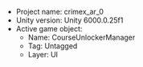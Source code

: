 <!-- UNITY CODE ASSIST INSTRUCTIONS START -->
- Project name: crimex_ar_0
- Unity version: Unity 6000.0.25f1
- Active game object:
  - Name: CourseUnlockerManager
  - Tag: Untagged
  - Layer: UI
<!-- UNITY CODE ASSIST INSTRUCTIONS END -->